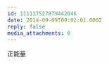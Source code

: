 ```yaml
---
id: 111137527879442046
date: 2014-09-09T09:02:01.000Z
reply: false
media_attachments: 0
---
```


正能量

